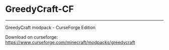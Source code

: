 # GreedyCraft-CF
------
GreedyCraft modpack - CurseForge Edition

Download on curseforge: https://www.curseforge.com/minecraft/modpacks/greedycraft
